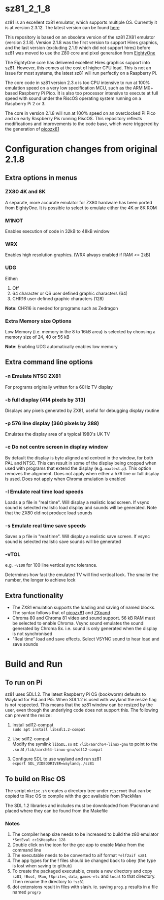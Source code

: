 # sz81_2_1_8
sz81 is an excellent zx81 emulator, which supports multiple OS. Currently it is at version 2.3.12. The latest version can be found [here](https://github.com/SegHaxx/sz81)

This repository is based on an obsolete version of the sz81 ZX81 emulator (version 2.1.8). Version 2.1.8 was the first version to support Hires graphics, and the last version (excluding 2.1.9 which did not support hires) before sz81 was moved to use the Z80 core and pixel generation from [EightyOne](https://github.com/charlierobson/EightyOne)

The EightyOne core has delivered excellent Hires graphics support into sz81. However, this comes at the cost of higher CPU load. This is not an issue for most systems, the latest sz81 will run perfectly on a Raspberry Pi.

The core code in sz81 version 2.3.x is too CPU intensive to run at 100% emulation speed on a very low specification MCU, such as the ARM M0+ based Raspberry Pi Pico. It is also too processor intensive to execute at full speed with sound under the RiscOS operating system running on a Raspberry Pi 2 or 3.

The core in version 2.1.8 will run at 100% speed on an overclocked Pi Pico and on early Raspberry Pis running RiscOS. This repository reflects modifications and improvements to the code base, which were triggered by the generation of [picozx81](https://github.com/ikjordan/picozx81)

# Configuration changes from original 2.1.8
## Extra options in menus
### ZX80 4K and 8K
A separate, more accurate emulator for ZX80 hardware has been ported from EightyOne. It is possible to select to emulate either the 4K or 8K ROM

### M1NOT
Enables execution of code in 32kB to 48kB window

### WRX
Enables high resolution graphics. (WRX always enabled if RAM <= 2kB)

### UDG
Either:
1. Off
2. 64 character or QS user defined graphic characters (64)
3. CHR16 user defined graphic characters (128)

**Note:** CHR16 is needed for programs such as Zedragon

### Extra Memory size Options
Low Memory (i.e. memory in the 8 to 16kB area) is selected by choosing a memory size of 24, 40 or 56 kB

**Note**: Enabling UDG automatically enables low memory

## Extra command line options
### -n  Emulate NTSC ZX81
For programs originally written for a 60Hz TV display
### -b  full display (414 pixels by 313)
Displays any pixels generated by ZX81, useful for debugging display routine
### -p  576 line display (360 pixels by 288)
Emulates the display area of a typical 1980's UK TV
### -c  Do not centre screen in display window
By default the display is byte aligned and centred in the window, for both PAL and NTSC. This can result in some of the display being cropped when used with programs that extend the display (e.g. `maxtext.p`). This option removes the alignment. Does not apply when either a 576 line or full display is used. Does not apply when Chroma emulation is enabled
### -l  Emulate real time load speeds
Loads a p file in "real time". Will display a realistic load screen. If vsync sound is selected realistic load display and sounds will be generated. Note that the ZX80 did not produce load sounds
### -s  Emulate real time save speeds
Saves a p file in "real time". Will display a realistic save screen. If vsync sound is selected realistic save sounds will be generated

### -vTOL 
e.g. `-v100` for 100 line vertical sync tolerance.

Determines how fast the emulated TV will find vertical lock. The smaller the number, the longer to achieve lock

## Extra functionality
+ The ZX81 emulation supports the loading and saving of named blocks. The syntax follows that of [picozx81](https://github.com/ikjordan/picozx81) and [ZXpand](https://github.com/charlierobson/ZXpand-Vitamins/wiki/ZXpand---Online-Manual)
+ Chroma 80 and Chroma 81 video and sound support. 56 kB RAM must be selected to enable Chroma. Vsync sound emulates the sound generated by Chroma 8x. i.e. sound is only generated when the display is not synchronised
+ "Real time" load and save effects. Select VSYNC sound to hear load and save sounds

# Build and Run
## To run on Pi
sz81 uses SDL1.2. The latest Raspberry Pi OS (bookworm) defaults to Wayland for Pi4 and Pi5. When SDL1.2 is used with wayland the resize flag is not respected. This means that the sz81 window can be resized by the user, even though the underlying code does not support this. The following can prevent the resize:

1. Install sdl12-compat  
`sudo apt install libsdl1.2-compat`

2. Use sdl12-compat  
Modify the symlink `libSDL.so` at:
`/lib/aarch64-linux-gnu` to point to the `.so` at `/lib/aarch64-linux-gnu/sdl12-compat`

3. Configure SDL to use wayland and run sz81  
`export SDL_VIDEODRIVER=wayland;./sz81`

## To build on Risc OS
The script `mkrisc.sh` creates a directory tree under `riscroot` that can be copied to Risc OS to compile with the gcc available from !PackMan

The SDL 1.2 libraries and includes must be downloaded from !Packman and placed where they can be found from the Makefile

### Notes
1. The compiler heap size needs to be increased to build the z80 emulator  
`*SetEval cc1$HeapMax 128`
2. Double click on the icon for the gcc app to enable Make from the command line
3. The executable needs to be converted to aif format
`*elf2aif sz81`
4. The app types for the ! files should be changed back to obey (the type is lost when saving to github)
5. To create the packaged executable, create a new directory and copy `sz81`, `!Boot`, `!Run`, `!Sprites`, `data`, `games-etc` and `local` to that directory. Then rename the directory to `!sz81`
6. dot extensions result in files with slash. ie. saving `prog.p` results in a file named `prog/p`

